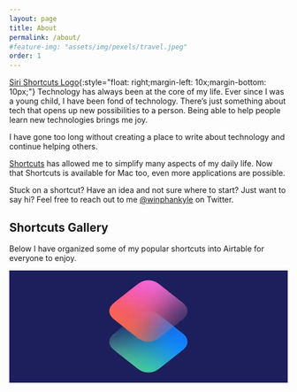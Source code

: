 ```yaml
---
layout: page
title: About
permalink: /about/
#feature-img: "assets/img/pexels/travel.jpeg"
order: 1
---
```


[Siri Shortcuts Logo](/assets/img/kyle-profile-pic.jpg){:style="float: right;margin-left: 10x;margin-bottom: 10px;"}
Technology has always been at the core of my life. Ever since I was a young child, I have been fond of technology. There’s just something about tech that opens up new possibilities to a person. Being able to help people learn new technologies brings me joy.

I have gone too long without creating a place to write about technology and continue helping others.

[Shortcuts](https://apps.apple.com/us/app/shortcuts/id915249334?mt=8&ign-mpt=uo%3D4) has allowed me to simplify many aspects of my daily life. Now that Shortcuts is available for Mac too, even more applications are possible.

Stuck on a shortcut? Have an idea and not sure where to start? Just want to say hi? Feel free to reach out to me [@winphankyle](https://www.twitter.com/winphankyle) on Twitter.

## Shortcuts Gallery

Below I have organized some of my popular shortcuts into Airtable for everyone to enjoy.

[![Siri Shortcuts Logo](/assets/img/siri-shortcuts.jpg)](https://airtable.com/shrS45HzMGuxVOWfQ "Kyle Reddoch's Shortcuts Gallery on Airtable")